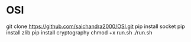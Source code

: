 # OSI

git clone https://github.com/saichandra2000/OSI.git
pip install socket
pip install zlib
pip install cryptography
chmod +x run.sh
./run.sh



